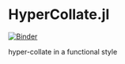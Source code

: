 # HyperCollate.jl
[![Binder](https://mybinder.org/badge_logo.svg)](https://mybinder.org/v2/gh/brambg/HyperCollate.jl/master?filepath=index.ipynb)

hyper-collate in a functional style
